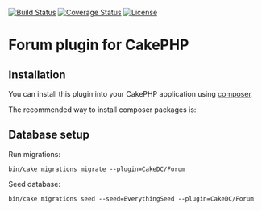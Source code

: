 [![Build Status](https://img.shields.io/travis/CakeDC/cakephp-forum/master.svg?style=flat-square)](https://travis-ci.org/CakeDC/cakephp-forum)
[![Coverage Status](https://img.shields.io/coveralls/CakeDC/cakephp-forum.svg?style=flat-square)](https://coveralls.io/r/CakeDC/cakephp-forum?branch=master)
[![License](https://img.shields.io/badge/license-MIT-blue.svg?style=flat-square)](LICENSE)

# Forum plugin for CakePHP

## Installation

You can install this plugin into your CakePHP application using [composer](http://getcomposer.org).

The recommended way to install composer packages is:

## Database setup

Run migrations:
```$bash
bin/cake migrations migrate --plugin=CakeDC/Forum
```

Seed database:
```$bash
bin/cake migrations seed --seed=EverythingSeed --plugin=CakeDC/Forum
```
